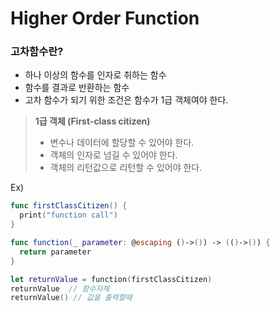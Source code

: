 # Higher Order Function

### 고차함수란?

- 하나 이상의 함수를 인자로 취하는 함수
- 함수를 결과로 반환하는 함수
- 고차 함수가 되기 위한 조건은 함수가 1급 객체여야 한다.
 
> **1급 객체 (First-class citizen)**
> - 변수나 데이터에 할당할 수 있어야 한다.
> - 객체의 인자로 넘길 수 있어야 한다.
> - 객체의 리턴값으로 리턴할 수 있어야 한다.

Ex)

```swift
func firstClassCitizen() {
  print("function call")
}

func function(_ parameter: @escaping ()->()) -> (()->()) {
  return parameter
}

let returnValue = function(firstClassCitizen)
returnValue  // 함수자체
returnValue() // 값을 출력할때
```
